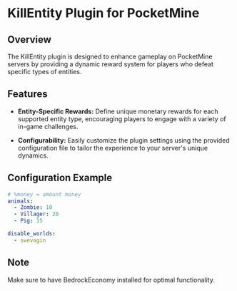 # KillEntity Plugin for PocketMine

## Overview

The KillEntity plugin is designed to enhance gameplay on PocketMine servers by providing a dynamic reward system for players who defeat specific types of entities. 

## Features

- **Entity-Specific Rewards:** Define unique monetary rewards for each supported entity type, encouraging players to engage with a variety of in-game challenges.

- **Configurability:** Easily customize the plugin settings using the provided configuration file to tailor the experience to your server's unique dynamics.


## Configuration Example

```yaml
# %money = amount money
animals:
  - Zombie: 10
  - Villager: 20
  - Pig: 15

disable_worlds:
  - swevagin
```

## Note

Make sure to have BedrockEconomy installed for optimal functionality.

